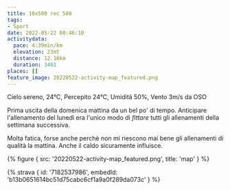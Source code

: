 ```yaml
---
title: 10x500 rec 500
tags:
- Sport
date: 2022-05-22 08:46:10
activitydata:
  pace: 4:39min/km
  elevation: 23mt
  distance: 12.18km
  duration: 3401
places: []
feature_image: 20220522-activity-map_featured.png
---
```


Cielo sereno, 24°C, Percepito 24°C, Umidità 50%, Vento 3m/s da OSO

<!--more-->

Prima uscita della domenica mattina da un bel po' di tempo. Anticipare l'allenamento del lunedì era l'unico modo di _fittare_ tutti gli allenamenti della settimana successiva.

Molta fatica, forse anche perchè non mi riescono mai bene gli allenamenti di qualità la mattina. Anche il caldo sicuramente influisce.

{% figure { src: '20220522-activity-map_featured.png', title: 'map' } %}

{% strava { id: '7182537986', embedId: 'b13b0651614bc51d75cabc6cf1a9a0f289da073c' } %}